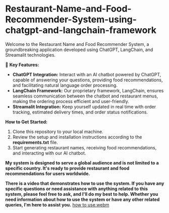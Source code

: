 # Restaurant-Name-and-Food-Recommender-System-using-chatgpt-and-langchain-framework
Welcome to the Restaurant Name and Food Recommender System, a groundbreaking application developed using ChatGPT, LangChain, and Streamalit technologies.

🤖 **Key Features:**

* **ChatGPT Integration:** Interact with an AI chatbot powered by ChatGPT, capable of answering your questions, providing food recommendations, and facilitating natural language order processing.
* **LangChain Framework:** Our proprietary framework, LangChain, ensures seamless communication between the chatbot and restaurant menus, making the ordering process efficient and user-friendly.
* **Streamalit Integration:** Keep yourself updated in real time with order tracking, estimated delivery times, and order status notifications.

**How to Get Started:**

1. Clone this repository to your local machine.
2. Review the setup and installation instructions according to the **requirements.txt** file.
3. Start generating restaurant names, receiving food recommendations, and interacting with our AI chatbot.


**My system is designed to serve a global audience and is not limited to a specific country. It's ready to provide restaurant and food recommendations for users worldwide.**

**There is a video that demonstrates how to use the system. If you have any specific questions or need assistance with anything related to this system, please feel free to ask, and I'll do my best to help. Whether you need information about how to use the system or have any other related queries, I'm here to assist you.**
[how to use.webm](https://github.com/Sujan-Roy/Restaurant-Name-and-Food-Recommender-System-using-chatgpt-and-langchain-framework/assets/21309722/7f9a2a00-9c76-47b8-bd11-5c5e88a699d4)

